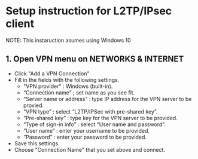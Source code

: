 # Setup instruction for L2TP/IPsec client

NOTE: This instaruction asumes using Windows 10

## 1. Open VPN menu on NETWORKS & INTERNET
- Click "Add a VPN Connection"
- Fill in the fields with the following settings.
  - "VPN provider" : Windows (built-in).
  - “Connection name” ; set name as you see fit.
  - “Server name or address” : type IP address for the VPN server to be provied.
  - “VPN type” : select “L2TP/IPSec with pre-shared key”.
  - “Pre-shared key” : type key for the VPN server to be provided.
  - “Type of sign-in info” : select “User name and password”.
  - “User name” : enter your username to be provided.
  - “Password” : enter your password to be provided.
- Save this settings.
- Choose "Connection Name" that you set above and connect.
